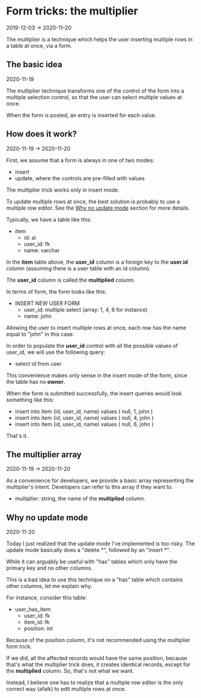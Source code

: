 Form tricks: the multiplier 
=============
2019-12-03 -> 2020-11-20



The multiplier is a technique which helps the user inserting multiple rows in a table at once, via a form.



The basic idea
----------------
2020-11-19

The multiplier technique transforms one of the control of the form into a multiple selection control, so that the user can select
multiple values at once.

When the form is posted, an entry is inserted for each value.





How does it work?
------------
2020-11-19 -> 2020-11-20



First, we assume that a form is always in one of two modes:

- insert
- update, where the controls are pre-filled with values


The multiplier trick works only in insert mode.



To update multiple rows at once, the best solution is probably to use a multiple row editor.
See the [Why no update mode](#why-no-update-mode) section for more details.




Typically, we have a table like this:

- item
    - id: ai
    - user_id: fk
    - name: varchar
    
    
    

In the **item** table above, the **user_id** column is a foreign key to the **user.id** column (assuming there is a user table with an id column).

The **user_id** column is called the **multiplied** column.


In terms of form, the form looks like this:

- INSERT NEW USER FORM
    - user_id: multiple select (array: 1, 4, 6 for instance)
    - name: john
    
    
Allowing the user to insert multiple rows at once, each row has the name equal to "john" in this case.

In order to populate the **user_id** control with all the possible values of user_id, we will use the following query:

- select id from user 


This convenience makes only sense in the insert mode of the form, since the table has no **owner**.

When the form is submitted successfully, the insert queries would look something like this:

- insert into item (id, user_id, name) values ( null, 1, john ) 
- insert into item (id, user_id, name) values ( null, 4, john ) 
- insert into item (id, user_id, name) values ( null, 6, john ) 



That's it.

    


The multiplier array
----------
2020-11-19 -> 2020-11-20

As a convenience for developers, we provide a basic array representing the multiplier's intent.
Developers can refer to this array if they want to.

- multiplier: string, the name of the **multiplied** column.







Why no update mode
----------
2020-11-20

Today I just realized that the update mode I've implemented is too risky.
The update mode basically does a "delete *", followed by an "insert *".

While it can arguably be useful with "has" tables which only have the primary key and no other columns.

This is a bad idea to use this technique on a "has" table which contains other columns, let me explain why.

For instance, consider this table:

- user_has_item
    - user_id: fk
    - item_id: fk
    - position: int
    
    
Because of the position column, it's not recommended using the multiplier form trick.

If we did, all the affected records would have the same position, because that's what the multiplier trick does, it creates identical records, except for the **multiplied** column.
So, that's not what we want.

Instead, I believe one has to realize that a multiple row editor is the only correct way (afaik) to edit multiple rows at once.    


